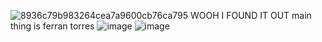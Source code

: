 ![8936c79b983264cea7a9600cb76ca795](https://github.com/user-attachments/assets/eb74d178-1b47-4d09-82a7-6f0be1c8f061) WOOH I FOUND IT OUT
main thing is ferran torres
![image](https://github.com/user-attachments/assets/09410497-308d-4025-a456-1ffdd3a757ea)
![image](https://github.com/user-attachments/assets/de49a9ef-2291-4585-a808-acac33ffddbb)
